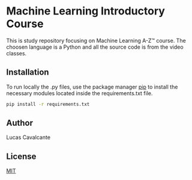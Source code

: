 # Machine Learning Introductory Course

This is study repository focusing on Machine Learning A-Z™ course. The choosen language is a Python and all the source code is from the video classes.

## Installation

To run locally the .py files, use the package manager [pip](https://pip.pypa.io/en/stable/) to install the necessary modules located inside the requirements.txt file.

```bash
pip install -r requirements.txt
```

## Author

Lucas Cavalcante

## License

[MIT](https://choosealicense.com/licenses/mit/)